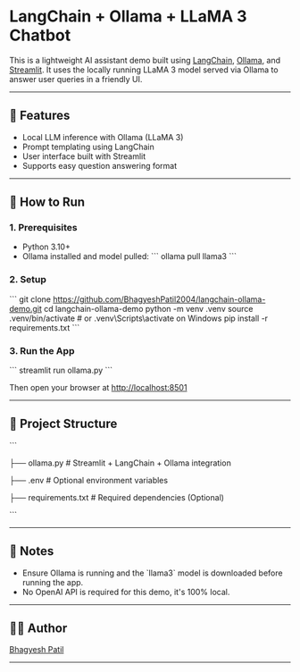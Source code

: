 # LangChain + Ollama + LLaMA 3 Chatbot 

This is a lightweight AI assistant demo built using [LangChain](https://github.com/langchain-ai/langchain), [Ollama](https://github.com/ollama/ollama), and [Streamlit](https://streamlit.io/). It uses the locally running LLaMA 3 model served via Ollama to answer user queries in a friendly UI.

---

## 🔧 Features

- Local LLM inference with Ollama (LLaMA 3)
- Prompt templating using LangChain
- User interface built with Streamlit
- Supports easy question answering format

---

## 🚀 How to Run

### 1. Prerequisites
- Python 3.10+
- Ollama installed and model pulled:
  \`\`\`
  ollama pull llama3
  \`\`\`

### 2. Setup
\`\`\`
git clone https://github.com/BhagyeshPatil2004/langchain-ollama-demo.git
cd langchain-ollama-demo
python -m venv .venv
source .venv/bin/activate  # or .venv\Scripts\activate on Windows
pip install -r requirements.txt
\`\`\`

### 3. Run the App
\`\`\`
streamlit run ollama.py
\`\`\`

Then open your browser at [http://localhost:8501](http://localhost:8501)

---

## 📁 Project Structure
\`\`\`

├── ollama.py        # Streamlit + LangChain + Ollama integration

├── .env             # Optional environment variables

├── requirements.txt # Required dependencies (Optional)

\`\`\`

---

## 📌 Notes
- Ensure Ollama is running and the \`llama3\` model is downloaded before running the app.
- No OpenAI API is required for this demo, it's 100% local.

---

## 🧑‍💻 Author
[Bhagyesh Patil](https://github.com/BhagyeshPatil2004)

---
